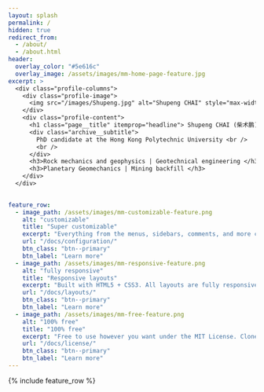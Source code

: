 ```yaml
---
layout: splash
permalink: /
hidden: true
redirect_from: 
  - /about/
  - /about.html
header:
  overlay_color: "#5e616c"
  overlay_image: /assets/images/mm-home-page-feature.jpg
excerpt: >
  <div class="profile-columns">
    <div class="profile-image">
      <img src="/images/Shupeng.jpg" alt="Shupeng CHAI" style="max-width: 300px; border-radius: 50%;" >
    </div>
    <div class="profile-content">
      <h1 class="page__title" itemprop="headline"> Shupeng CHAI (柴术鹏) </h1>
      <div class="archive__subtitle">
        PhD candidate at the Hong Kong Polytechnic University <br /> 
        <br />
      </div>
      <h3>Rock mechanics and geophysics | Geotechnical engineering </h3> <br />
      <h3>Planetary Geomechanics | Mining backfill </h3>
    </div>
  </div>

  
feature_row:
  - image_path: /assets/images/mm-customizable-feature.png
    alt: "customizable"
    title: "Super customizable"
    excerpt: "Everything from the menus, sidebars, comments, and more can be configured or set with YAML Front Matter."
    url: "/docs/configuration/"
    btn_class: "btn--primary"
    btn_label: "Learn more"
  - image_path: /assets/images/mm-responsive-feature.png
    alt: "fully responsive"
    title: "Responsive layouts"
    excerpt: "Built with HTML5 + CSS3. All layouts are fully responsive with helpers to augment your content."
    url: "/docs/layouts/"
    btn_class: "btn--primary"
    btn_label: "Learn more"
  - image_path: /assets/images/mm-free-feature.png
    alt: "100% free"
    title: "100% free"
    excerpt: "Free to use however you want under the MIT License. Clone it, fork it, customize it... whatever!"
    url: "/docs/license/"
    btn_class: "btn--primary"
    btn_label: "Learn more"      
---
```


{% include feature_row %}

<!-- <small><a href="https://github.com/mmistakes/minimal-mistakes/releases/tag/4.27.1">Latest release v4.27.1</a></small> -->

